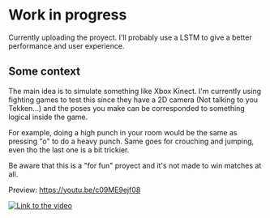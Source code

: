 # Work in progress
Currently uploading the proyect. I'll probably use a LSTM to give a better performance and user experience.

## Some context
The main idea is to simulate something like Xbox Kinect. 
I'm currently using fighting games to test this since they have a 2D camera (Not talking to you Tekken...) and the poses you make can be corresponded to something logical inside the game.

For example, doing a high punch in your room would be the same as pressing "o" to do a heavy punch.
Same goes for crouching and jumping, even tho the last one is a bit trickier.

Be aware that this is a "for fun" proyect and it's not made to win matches at all.

Preview: https://youtu.be/c09ME9ejf08

[![Link to the video](https://i9.ytimg.com/vi/c09ME9ejf08/mqdefault.jpg?sqp=CIjq7akG-oaymwEmCMACELQB8quKqQMa8AEB-AH-CYAC0AWKAgwIABABGE8gYChlMA8=&rs=AOn4CLDiu9ILyAyNkmRu855JUpOixXsNLA)](https://youtu.be/c09ME9ejf08)



